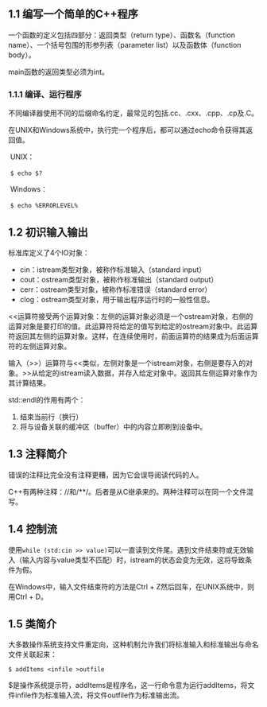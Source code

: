 ## 1.1 编写一个简单的C++程序

一个函数的定义包括四部分：返回类型（return type）、函数名（function name）、一个括号包围的形参列表（parameter list）以及函数体（function body）。

main函数的返回类型必须为int。

### 1.1.1 编译、运行程序

不同编译器使用不同的后缀命名约定，最常见的包括.cc、.cxx、.cpp、.cp及.C。

在UNIX和Windows系统中，执行完一个程序后，都可以通过echo命令获得其返回值。

​	UNIX：

​	`$ echo $?`

​	Windows：

​	`$ echo %ERRORLEVEL%`

## 1.2 初识输入输出

标准库定义了4个IO对象：

* cin：istream类型对象，被称作标准输入（standard input）
* cout：ostream类型对象，被称作标准输出（standard output）
* cerr：ostream类型对象，被称作标准错误（standard error）
* clog：ostream类型对象，用于输出程序运行时的一般性信息。

<<运算符接受两个运算对象：左侧的运算对象必须是一个ostream对象，右侧的运算对象是要打印的值。此运算符将给定的值写到给定的ostream对象中。此运算符返回其左侧的运算对象。这样，在连续使用时，前面运算符的结果成为后面运算符的左侧运算对象。

输入（>>）运算符与<<类似，左侧对象是一个istream对象，右侧是要存入的对象。>>从给定的istream读入数据，并存入给定对象中。返回其左侧运算对象作为其计算结果。

std::endl的作用有两个：

1. 结束当前行（换行）
2. 将与设备关联的缓冲区（buffer）中的内容立即刷到设备中。

## 1.3 注释简介

错误的注释比完全没有注释更糟，因为它会误导阅读代码的人。

C++有两种注释：//和/**/。后者是从C继承来的。两种注释可以在同一个文件混写。

## 1.4 控制流

使用`while (std:cin >> value)`可以一直读到文件尾。遇到文件结束符或无效输入（输入内容与value类型不匹配）时，istream的状态会变为无效，这将导致条件为假。

在Windows中，输入文件结束符的方法是Ctrl + Z然后回车，在UNIX系统中，则用Ctrl + D。

## 1.5 类简介

大多数操作系统支持文件重定向，这种机制允许我们将标准输入和标准输出与命名文件关联起来：

`$ addItems <infile >outfile`

$是操作系统提示符，addItems是程序名，这一行命令意为运行addItems，将文件infile作为标准输入流，将文件outfile作为标准输出流。